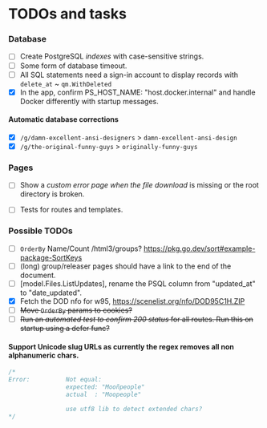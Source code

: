 # TODOs and tasks

### Database

- [ ] Create PostgreSQL *indexes* with case-sensitive strings.
- [ ] Some form of database timeout.
- [ ] All SQL statements need a sign-in account to display records with `delete_at` ~ `qm.WithDeleted`
- [x] In the app, confirm PS_HOST_NAME: "host.docker.internal" and handle Docker differently with startup messages.

#### Automatic database corrections

- [x] `/g/damn-excellent-ansi-designers` > `damn-excellent-ansi-design`
- [x] `/g/the-original-funny-guys` > `originally-funny-guys`

### Pages

- [ ] Show a *custom error page when the file download* is missing or the root directory is broken.
- [ ] Tests for routes and templates.


### Possible TODOs

- [ ] `OrderBy` Name/Count /html3/groups? https://pkg.go.dev/sort#example-package-SortKeys
- [ ] (long) group/releaser pages should have a link to the end of the document.
- [ ] [model.Files.ListUpdates], rename the PSQL column from "updated_at" to "date_updated".
- [x] Fetch the DOD nfo for w95, https://scenelist.org/nfo/DOD95C1H.ZIP
- [ ] ~~Move `OrderBy` params to cookies?~~
- [ ] ~~Run an *automated test to confirm 200 status* for all routes. Run this on startup using a defer func?~~

#### Support Unicode slug URLs as currently the regex removes all non alphanumeric chars.

```go
/*
Error:      	Not equal:
            	expected: "Mooñpeople"
            	actual  : "Moopeople"

				use utf8 lib to detect extended chars?
*/
```
